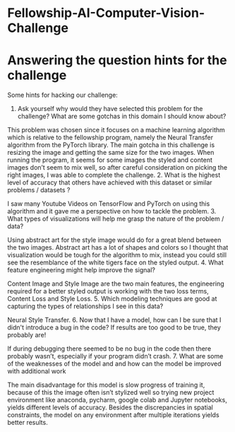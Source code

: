# Fellowship-AI-Computer-Vision-Challenge
# Answering the question hints for the challenge
Some hints for hacking our challenge:
1.	Ask yourself why would they have selected this problem for the challenge? What are some gotchas in this domain I should know about?

This problem was chosen since it focuses on a machine learning algorithm which is relative to the fellowship program, namely the Neural Transfer algorithm from the PyTorch library. The main gotcha in this challenge is resizing the image and getting the same size for the two images. When running the program, it seems for some images the styled and content images don’t seem to mix well, so after careful consideration on picking the right images, I was able to complete the challenge.
2.	What is the highest level of accuracy that others have achieved with this dataset or similar problems / datasets ?

I saw many Youtube Videos on TensorFlow and PyTorch on using this algorithm and it gave me a perspective on how to tackle the problem. 
3.	What types of visualizations will help me grasp the nature of the problem / data?

Using abstract art for the style image would do for a great blend between the two images. Abstract art has a lot of shapes and colors so I thought that visualization would be tough for the algorithm to mix, instead you could still see the resemblance of the white tigers face on the styled output.
4.	What feature engineering might help improve the signal?

Content Image and Style Image are the two main features, the engineering required for a better styled output is working with the two loss terms, Content Loss and Style Loss.
5.	Which modeling techniques are good at capturing the types of relationships I see in this data?

Neural Style Transfer.
6.	Now that I have a model, how can I be sure that I didn't introduce a bug in the code? If results are too good to be true, they probably are!

If during debugging there seemed to be no bug in the code then there probably wasn’t, especially if your program didn’t crash.
7.	What are some of the weaknesses of the model and and how can the model be improved with additional work

The main disadvantage for this model is slow progress of training it, because of this the image often isn’t stylized well so trying new project environment like anaconda, pycharm, google colab and Jupyter notebooks, yields different levels of accuracy. Besides the discrepancies in spatial constraints, the model on any environment after multiple iterations yields better results.
